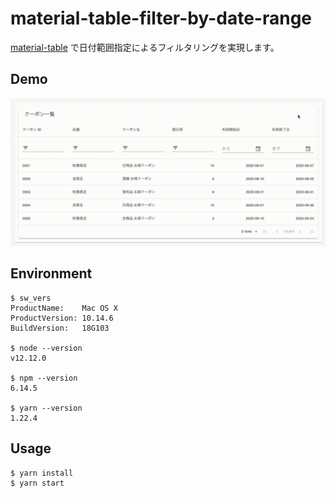 # material-table-filter-by-date-range

[material-table](https://material-table.com/#/) で日付範囲指定によるフィルタリングを実現します。

## Demo

![demo](./demo.gif)

## Environment

```
$ sw_vers
ProductName:	Mac OS X
ProductVersion:	10.14.6
BuildVersion:	18G103

$ node --version
v12.12.0

$ npm --version
6.14.5

$ yarn --version
1.22.4
```

## Usage

```
$ yarn install
$ yarn start
```
